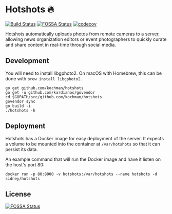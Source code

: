 # Hotshots 🔥
[![Build Status](https://travis-ci.org/kochman/hotshots.svg?branch=master)](https://travis-ci.org/kochman/hotshots)&nbsp;[![FOSSA Status](https://app.fossa.io/api/projects/git%2Bgithub.com%2Fkochman%2Fhotshots.svg?type=shield)](https://app.fossa.io/projects/git%2Bgithub.com%2Fkochman%2Fhotshots?ref=badge_shield)&nbsp;[![codecov](https://codecov.io/gh/kochman/hotshots/branch/master/graph/badge.svg)](https://codecov.io/gh/kochman/hotshots)

Hotshots automatically uploads photos from remote cameras to a server, allowing news organization editors or event photographers to quickly curate and share content in real-time through social media.

## Development

You will need to install libgphoto2. On macOS with Homebrew, this can be done with `brew install libgphoto2`.

```
go get github.com/kochman/hotshots
go get -u github.com/kardianos/govendor
cd $GOPATH/src/github.com/kochman/hotshots
govendor sync
go build -i
./hotshots -h
```

## Deployment

Hotshots has a Docker image for easy deployment of the server. It expects a volume to be mounted into the container at `/var/hotshots` so that it can persist its data.

An example command that will run the Docker image and have it listen on the host's port 80:
```
docker run -p 80:8000 -v hotshots:/var/hotshots --name hotshots -d sidney/hotshots
```

## License

[![FOSSA Status](https://app.fossa.io/api/projects/git%2Bgithub.com%2Fkochman%2Fhotshots.svg?type=large)](https://app.fossa.io/projects/git%2Bgithub.com%2Fkochman%2Fhotshots?ref=badge_large)
